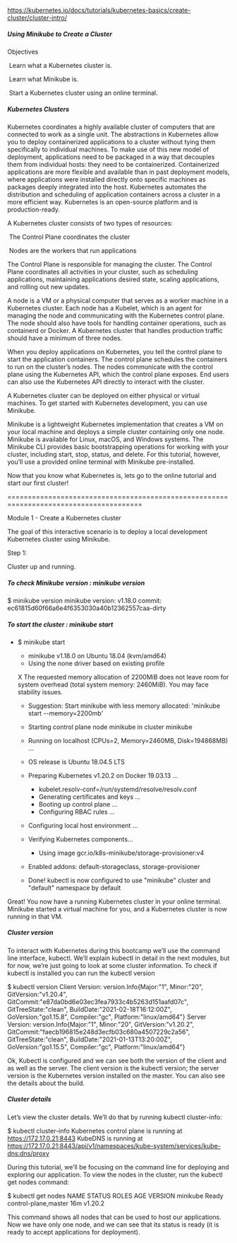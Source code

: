 https://kubernetes.io/docs/tutorials/kubernetes-basics/create-cluster/cluster-intro/

##### Using Minikube to Create a Cluster

Objectives

​	Learn what a Kubernetes cluster is.

​	Learn what Minikube is.

​	Start a Kubernetes cluster using an online terminal.

##### Kubernetes Clusters

Kubernetes coordinates a highly available cluster of computers that are connected to work as a single unit. The abstractions in Kubernetes allow you to deploy containerized applications to a cluster without tying them specifically to individual machines. To make use of this new model of deployment, applications need to be packaged in a way that decouples them from individual hosts: they need to be containerized. Containerized applications are more flexible and available than in past deployment models, where applications were installed directly onto specific machines as packages deeply integrated into the host. Kubernetes automates the distribution and scheduling of application containers across a cluster in a more efficient way. Kubernetes is an open-source platform and is production-ready.

A Kubernetes cluster consists of two types of resources:

​	The Control Plane coordinates the cluster

​	Nodes are the workers that run applications

The Control Plane is responsible for managing the cluster. The Control Plane coordinates all activities in your cluster, such as scheduling applications, maintaining applications desired state, scaling applications, and rolling out new updates.

A node is a VM or a physical computer that serves as a worker machine in a Kubernetes cluster. Each node has a Kubelet, which is an agent for managing the node and communicating with the Kubernetes control plane. The node should also have tools for handling container operations, such as containerd or Docker. A Kubernetes cluster that handles production traffic should have a minimum of three nodes.

When you deploy applications on Kubernetes, you tell the control plane to start the application containers. The control plane schedules the containers to run on the cluster’s nodes. The nodes communicate with the control plane using the Kubernetes API, which the control plane exposes. End users can also use the Kubernetes API directly to interact with the cluster.

A Kubernetes cluster can be deployed on either physical or virtual machines. To get started with Kubernetes development, you can use Minikube. 

Minikube is a lightweight Kubernetes implementation that creates a VM on your local machine and deploys a simple cluster containing only one node. Minikube is available for Linux, macOS, and Windows systems. The Minikube CLI provides basic bootstrapping operations for working with your cluster, including start, stop, status, and delete. For this tutorial, however, you’ll use a provided online terminal with Minikube pre-installed.

Now that you know what Kubernetes is, lets go to the online tutorial and start our first cluster!

=======================================================================================

Module 1 - Create a Kubernetes cluster

The goal of this interactive scenario is to deploy a local development Kubernetes cluster using Minikube.

Step 1:

Cluster up and running.

##### To check Minikube version : minikube version

$ minikube version
minikube version: v1.18.0
commit: ec61815d60f66a6e4f6353030a40b12362557caa-dirty

##### To start the cluster : minikube start

* $ minikube start
  * minikube v1.18.0 on Ubuntu 18.04 (kvm/amd64)
  * Using the none driver based on existing profile

  X The requested memory allocation of 2200MiB does not leave room for system overhead (total system memory: 2460MiB). You may face stability issues.
  * Suggestion: Start minikube with less memory allocated: 'minikube start --memory=2200mb'

  * Starting control plane node minikube in cluster minikube
  * Running on localhost (CPUs=2, Memory=2460MB, Disk=194868MB) ...
  * OS release is Ubuntu 18.04.5 LTS
  * Preparing Kubernetes v1.20.2 on Docker 19.03.13 ...
    - kubelet.resolv-conf=/run/systemd/resolve/resolv.conf
    - Generating certificates and keys ...
    - Booting up control plane ...
    - Configuring RBAC rules ...
  * Configuring local host environment ...
  * Verifying Kubernetes components...
    - Using image gcr.io/k8s-minikube/storage-provisioner:v4
  * Enabled addons: default-storageclass, storage-provisioner
  * Done! kubectl is now configured to use "minikube" cluster and "default" namespace by default

Great! You now have a running Kubernetes cluster in your online terminal. Minikube started a virtual machine for you, and a Kubernetes cluster is now running in that VM.

##### Cluster version

To interact with Kubernetes during this bootcamp we’ll use the command line interface, kubectl. We’ll explain kubectl in detail in the next modules, but for now, we’re just going to look at some cluster information. To check if kubectl is installed you can run the kubectl version 

$ kubectl version
Client Version: version.Info{Major:"1", Minor:"20", GitVersion:"v1.20.4", GitCommit:"e87da0bd6e03ec3fea7933c4b5263d151aafd07c", GitTreeState:"clean", BuildDate:"2021-02-18T16:12:00Z", GoVersion:"go1.15.8", Compiler:"gc", Platform:"linux/amd64"}
Server Version: version.Info{Major:"1", Minor:"20", GitVersion:"v1.20.2", GitCommit:"faecb196815e248d3ecfb03c680a4507229c2a56", GitTreeState:"clean", BuildDate:"2021-01-13T13:20:00Z", GoVersion:"go1.15.5", Compiler:"gc", Platform:"linux/amd64"}

Ok, Kubectl is configured and we can see both the version of the client and as well as the server. The client version is the kubectl version; the server version is the Kubernetes version installed on the master. You can also see the details about the build.

##### Cluster details

Let’s view the cluster details. We’ll do that by running kubectl cluster-info:

$ kubectl cluster-info
Kubernetes control plane is running at https://172.17.0.21:8443
KubeDNS is running at https://172.17.0.21:8443/api/v1/namespaces/kube-system/services/kube-dns:dns/proxy

During this tutorial, we’ll be focusing on the command line for deploying and exploring our application. To view the nodes in the cluster, run the kubectl get nodes command:

$ kubectl get nodes
NAME       STATUS   ROLES                  AGE   VERSION
minikube   Ready    control-plane,master   16m   v1.20.2

This command shows all nodes that can be used to host our applications. Now we have only one node, and we can see that its status is ready (it is ready to accept applications for deployment).





